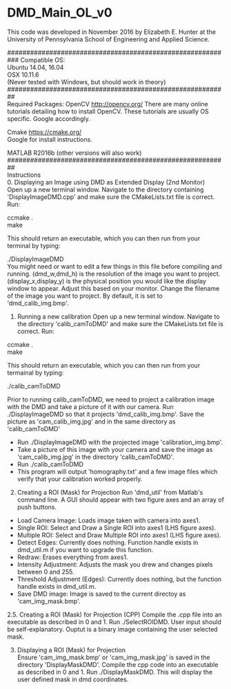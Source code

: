 # DMD_Main_OL_v0
This code was developed in November 2016 by Elizabeth E. Hunter at the University of Pennsylvania School of Engineering and Applied Science.

########################################################### 
Compatible OS:  
Ubuntu 14.04, 16.04  
OSX 10.11.6  
(Never tested with Windows, but should work in theory)  
##########################################################  
Required Packages: 
OpenCV http://opencv.org/ There are many online tutorials detailing how to install OpenCV. These tutorials are usually OS specific. Google accordingly.   

Cmake https://cmake.org/  
Google for install instructions.  
  
MATLAB R2016b (other versions will also work)  
##########################################################  
Instructions  
0. Displaying an Image using DMD as Extended Display (2nd Monitor)  
Open up a new terminal window. Navigate to the directory containing 'DisplayImageDMD.cpp' and make sure the CMakeLists.txt file is correct. Run:

ccmake .  
make    

This should return an executable, which you can then run from your terminal by typing: 

./DisplayImageDMD  
You might need or want to edit a few things in this file before compiling and running. (dmd_w,dmd_h) is the resolution of the image you want to project. (display_x,display_y) is the physical position you would like the display window to appear. Adjust this based on your monitor. Change the filename of the image you want to project. By default, it is set to 'dmd_calib_img.bmp'.  

1. Running a new calibration 
Open up a new terminal window. Navigate to the directory 'calib_camToDMD' and make sure the CMakeLists.txt file is correct. Run:

ccmake .  
make

This should return an executable, which you can then run from your termainal by typing: 

./calib_camToDMD  

Prior to running calib_camToDMD, we need to project a calibration image with the DMD and take a picture of it with our camera. Run ./DisplayImageDMD so that it projects 'dmd_calib_img.bmp'. Save the picture as 'cam_calib_img.jpg' and in the same directory as 'calib_camToDMD'  
  
* Run ./DisplayImageDMD with the projected image 'calibration_img.bmp'.
* Take a picture of this image with your camera and save the image as 'cam_calib_img.jpg' in the directory 'calib_camToDMD'.  
* Run ./calib_camToDMD  
* This program will output 'homography.txt' and a few image files which verify that your calibration worked properly. 
   
2. Creating a ROI (Mask) for Projection
Run 'dmd_util' from Matlab's command line. A GUI should appear with two figure axes and an array of push buttons. 

* Load Camera Image: Loads image taken with camera into axes1. 
* Single ROI: Select and Draw a Single ROI into axes1 (LHS figure axes).
* Multiple ROI: Select and Draw Multiple ROI into axes1 (LHS figure axes).
* Detect Edges: Currently does nothing. Function handle exists in dmd_util.m if you want to upgrade this function.
* Redraw: Erases everything from axes1.
* Intensity Adjustment: Adjusts the mask you drew and changes pixels between 0 and 255.
* Threshold Adjustment (Edges): Currently does nothing, but the function handle exists in dmd_util.m.
* Save DMD image: Image is saved to the current directoy as 'cam_img_mask.bmp'.

2.5. Creating a ROI (Mask) for Projection (CPP)
Compile the .cpp file into an executable as described in 0 and 1. Run ./SelectROIDMD. User input should be self-explanatory. Ouptut is a binary image containing the user selected mask.  

3. Displaying a ROI (Mask) for Projection  
Ensure 'cam_img_mask.bmp' or 'cam_img_mask.jpg' is saved in the directory 'DisplayMaskDMD'. Compile the cpp code into an executable as described in 0 and 1. Run ./DisplayMaskDMD. This will display the user defined mask in dmd coordinates.

